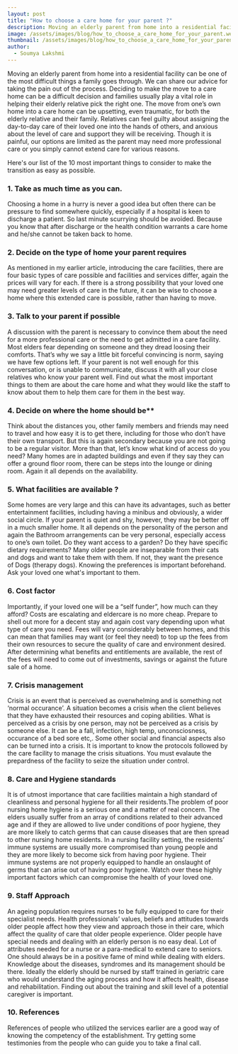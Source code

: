 ```yaml
---
layout: post
title: "How to choose a care home for your parent ?"
description: Moving an elderly parent from home into a residential facility can be one of the most difficult things a family goes through. We can share our advice for taking the pain out of the process.
image: /assets/images/blog/how_to_choose_a_care_home_for_your_parent.webp
thumbnail: /assets/images/blog/how_to_choose_a_care_home_for_your_parent.webp
author:
  - Soumya Lakshmi
---
```


Moving an elderly parent from home into a residential facility can be one of the most difficult things a family goes through. We can share our advice for taking the pain out of the process. Deciding to make the move to a care home can be a difficult decision and families usually play a vital role in helping their elderly relative pick the right one. The move from one’s own home into a care home can be upsetting, even traumatic, for both the elderly relative and their family. Relatives can feel guilty about assigning the day-to-day care of their loved one into the hands of others, and anxious about the level of care and support they will be receiving. Though it is painful, our options are limited as the parent may need more professional care or you simply cannot extend care for various reasons.

Here's our list of the 10 most important things to consider to make the transition as easy as possible.

### 1. Take as much time as you can.
Choosing a home in a hurry is never a good idea but often there can be pressure to find somewhere quickly, especially if a hospital is keen to discharge a patient. So last minute scurrying should be avoided. Because you know that after discharge or the health condition warrants a care home and he/she cannot be taken back to home. 

### 2. Decide on the type of home your parent requires
As mentioned in my earlier article, introducing the care facilities, there are four basic types of care possible and facilities and services differ, again the  prices will vary for each. If there is a strong possibility that your loved one may need greater levels of care in the future, it can be wise to choose a home where this extended care is possible, rather than having to move.

### 3. Talk to your parent if possible
A discussion with the parent is necessary to convince them about the need for a more professional care or the need to get admitted in a care facility. Most elders fear depending on someone and they dread loosing their comforts. That’s why we say a little bit forceful convincing is norm, saying we have few options left. If your parent is not well enough for this conversation, or is unable to communicate, discuss it with all your close relatives who know your parent well. Find out what the most important things to them are about the care home and what they would like the staff to know about them to help them care for them in the best way.

### 4. Decide on where the home should be**

Think about the distances you, other family members and friends may need to travel and how easy it is to get there, including for those who don’t have their own transport. But this is again secondary because you are not going to be a regular visitor.  More than that, let’s know what kind of access do you need?
Many homes are in adapted buildings and even if they say they can offer a ground floor room, there can be steps into the lounge or dining room. Again it all depends on the availability.

### 5. What facilities are available ?
Some homes are very large and this can have its advantages, such as better entertainment facilities, including having a minibus and obviously, a wider social circle. If your parent is quiet and shy, however, they may be better off in a much smaller home. It all depends on the personality of the person and again the Bathroom arrangements can be very personal, especially access to one’s own toilet. Do they want access to a garden? Do they have specific dietary requirements? Many older people are inseparable from their cats and dogs and want to take them with them. If not, they want the presence of Dogs (therapy dogs). Knowing the preferences is important beforehand. Ask your loved one what's important to them.

### 6. Cost factor
Importantly, if your loved one will be a “self funder”, how much can they afford? Costs are escalating and eldercare is no more cheap. Prepare to shell out more for a decent stay and again cost vary depending upon what type of care you need. Fees will vary considerably between homes, and this can mean that families may want (or feel they need) to top up the fees from their own resources to secure the quality of care and environment desired. After determining what benefits and entitlements are available, the rest of the fees will need to come out of investments, savings or against the future sale of a home.

### 7. Crisis management
Crisis is an event that is perceived as overwhelming and is something not ‘normal occurance’. A situation becomes a crisis when the client believes that they have exhausted their resources and coping abilities. What is perceived as a crisis by one person, may not be perceived as a crisis by someone else. It  can be a fall, infection, high temp, unconsciosness, occurance of a bed sore etc,. Some other social and financial aspects also can be turned into a crisis. It is important to know the protocols followed by the care facility to manage the crisis situations. You must evalaute the prepardness of the facility to seize the situation under control. 

### 8. Care and Hygiene standards
It is of utmost importance that care facilities maintain a high standard of cleanliness and personal hygiene for all their residents.The problem of poor nursing home hygiene is a serious one and a matter of real concern. The elders usually suffer from an array of conditions related to their advanced age and if they are allowed to live under conditions of poor hygiene, they are more likely to catch germs that can cause diseases that are then spread to other nursing home residents. In a nursing facility setting, the residents’ immune systems are usually more compromised than young people and they are more likely to become sick from having poor hygiene. Their immune systems are not properly equipped to handle an onslaught of germs that can arise out of having poor hygiene. Watch over these highly important factors which can compromise the health of your loved one.

### 9. Staff Approach
An ageing population requires nurses to be fully equipped to care for their specialist needs. Health professionals’ values, beliefs and attitudes towards older people affect how they view and approach those in their care, which affect the quality of care that older people experience. Older people have special needs and dealing with an elderly person is no easy deal. Lot of attributes needed for a nurse or a para-medical to extend care to seniors. One should always be in a positive fame of mind while dealing with elders. Knowledge about the diseases, syndromes and its management should be there. Ideally the elderly should be nursed by staff trained in geriatric care who would understand the aging process and how it affects health, disease and rehabilitation. Finding out about the training and skill level of a potential caregiver is important.

### 10. References
References of people who utilized the services earlier are a good way of knowing the competency of the establishment. Try getting some testimonies from the people who can guide you to take a final call. 